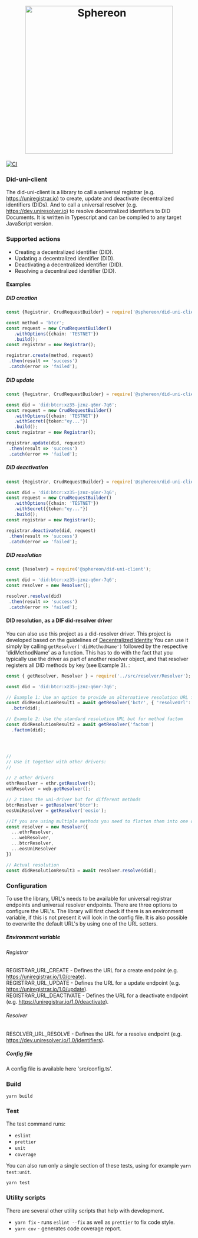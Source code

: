 <h1 align="center">
  <br>
  <a href="https://www.sphereon.com"><img src="https://sphereon.com/content/themes/sphereon/assets/img/logo.svg" alt="Sphereon" width="400"></a>
  <br>
</h1>

[![CI](https://github.com/Sphereon-Opensource/did-uni-client/actions/workflows/main.yml/badge.svg)](https://github.com/Sphereon-Opensource/did-uni-client/actions/workflows/main.yml)

### Did-uni-client
The did-uni-client is a library to call a universal registrar (e.g. https://uniregistrar.io) to create, update and deactivate decentralized identifiers (DIDs). 
And to call a universal resolver (e.g. https://dev.uniresolver.io) to resolve decentralized identifiers to DID Documents. It is written in Typescript and can be compiled to any target JavaScript version.

### Supported actions
 * Creating a decentralized identifier (DID).
 * Updating a decentralized identifier (DID).
 * Deactivating a decentralized identifier (DID).
 * Resolving a decentralized identifier (DID).

#### Examples

##### DID creation
 ```typescript
const {Registrar, CrudRequestBuilder} = require('@sphereon/did-uni-client');

const method = 'btcr';
const request = new CrudRequestBuilder()
    .withOptions({chain: 'TESTNET'})
    .build();
const registrar = new Registrar();

registrar.create(method, request) 
  .then(result => 'success')
  .catch(error => 'failed');
 ```

##### DID update
 ```typescript
const {Registrar, CrudRequestBuilder} = require('@sphereon/did-uni-client');

const did = 'did:btcr:xz35-jznz-q6mr-7q6';
const request = new CrudRequestBuilder()
    .withOptions({chain: 'TESTNET'})
    .withSecret({token:"ey..."})
    .build();
const registrar = new Registrar();

registrar.update(did, request)
  .then(result => 'success')
  .catch(error => 'failed');
 ```

##### DID deactivation
 ```typescript
const {Registrar, CrudRequestBuilder} = require('@sphereon/did-uni-client');

const did = 'did:btcr:xz35-jznz-q6mr-7q6';
const request = new CrudRequestBuilder()
    .withOptions({chain: 'TESTNET'})
    .withSecret({token:"ey..."})
    .build();
const registrar = new Registrar();

registrar.deactivate(did, request)
  .then(result => 'success')
  .catch(error => 'failed');
 ```

##### DID resolution
 ```typescript
const {Resolver} = require('@sphereon/did-uni-client');

const did = 'did:btcr:xz35-jznz-q6mr-7q6';
const resolver = new Resolver();

resolver.resolve(did)
  .then(result => 'success')
  .catch(error => 'failed');
 ```

#### DID resolution, as a DIF did-resolver driver
You can also use this project as a did-resolver driver. This project is developed based on the guidelines of [Decentralized Identity](https://github.com/decentralized-identity/did-resolver/tree/master#implementing-a-did-method)
You can use it simply by calling `getResolver('didMethodName')` followed by the respective 'didMethodName' as a function. This has to do with the fact that you typically use the driver as part of another resolver object, and that resolver registers all DID methods by key (see Example 3). :
```typescript
const { getResolver, Resolver } = require('../src/resolver/Resolver');

const did = 'did:btcr:xz35-jznz-q6mr-7q6';

// Example 1: Use an option to provide an alternatieve resolution URL for bctr method
const didResolutionResult1 = await getResolver('bctr', { 'resolveUrl': 'https://dev.uniresolver.io/1.0/identifiers'})
  .bctr(did);

// Example 2: Use the standard resolution URL but for method factom
const didResolutionResult2 = await getResolver('factom')
  .factom(did);




//
// Use it together with other drivers:
//

// 2 other drivers
ethrResolver = ethr.getResolver();
webResolver = web.getResolver();

// 2 times the uni-driver but for different methods
btcrResolver = getResolver('btcr');
eosUniResolver = getResolver('eosio');

//If you are using multiple methods you need to flatten them into one object
const resolver = new Resolver({
  ...ethrResolver,
  ...webResolver,
  ...btcrResolver,
  ...eosUniResolver
})

// Actual resolution
const didResolutionResult3 = await resolver.resolve(did);

```
### Configuration
To use the library, URL's needs to be available for universal registrar endpoints and universal resolver endpoints. There are three options to configure the URL's.
The library will first check if there is an environment variable, if this is not present it will look in the config file. It is also possible to overwrite the default URL's by using one of the URL setters.

##### Environment variable
###### Registrar
REGISTRAR_URL_CREATE - Defines the URL for a create endpoint (e.g. https://uniregistrar.io/1.0/create).  
REGISTRAR_URL_UPDATE - Defines the URL for a update endpoint (e.g. https://uniregistrar.io/1.0/update).  
REGISTRAR_URL_DEACTIVATE - Defines the URL for a deactivate endpoint (e.g. https://uniregistrar.io/1.0/deactivate).  

###### Resolver
RESOLVER_URL_RESOLVE - Defines the URL for a resolve endpoint (e.g. https://dev.uniresolver.io/1.0/identifiers).  

##### Config file
A config file is available here 'src/config.ts'.

### Build
```shell
yarn build
```

### Test
The test command runs:
* `eslint`
* `prettier`
* `unit`
* `coverage`

You can also run only a single section of these tests, using for example `yarn test:unit`.
```shell
yarn test
```

### Utility scripts
There are several other utility scripts that help with development.

* `yarn fix` - runs `eslint --fix` as well as `prettier` to fix code style.
* `yarn cov` - generates code coverage report.
